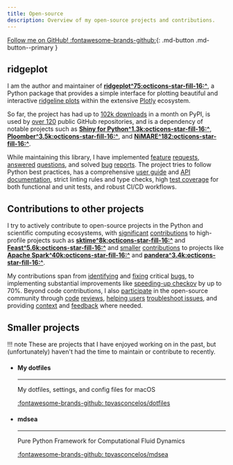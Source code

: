 ```yaml
---
title: Open-source
description: Overview of my open-source projects and contributions.
---
```


[Follow me on GitHub! :fontawesome-brands-github:](https://github.com/tpvasconcelos){: .md-button .md-button--primary }

## ridgeplot

I am the author and maintainer of [**ridgeplot^75:octicons-star-fill-16:^**](https://github.com/tpvasconcelos/ridgeplot), a Python package that provides a simple interface for plotting beautiful and interactive [ridgeline plots](https://ridgeplot.readthedocs.io/en/stable/getting_started/getting_started.html) within the extensive [Plotly](https://plotly.com/python/) ecosystem. 

So far, the project has had up to [102k downloads](https://pypistats.org/packages/ridgeplot) in a month on PyPI, is used by [over 120](https://github.com/tpvasconcelos/ridgeplot/network/dependents?dependent_type=REPOSITORY) public GitHub repositories, and is a dependency of notable projects such as [**Shiny for Python^1.3k:octicons-star-fill-16:^**](https://github.com/posit-dev/py-shiny), [**Ploomber^3.5k:octicons-star-fill-16:^**](https://github.com/ploomber), and [**NiMARE^182:octicons-star-fill-16:^**](https://github.com/neurostuff/NiMARE). 

While maintaining this library, I have implemented [feature](https://github.com/tpvasconcelos/ridgeplot/issues/77) [requests](https://github.com/tpvasconcelos/ridgeplot/issues/152), [answered](https://github.com/tpvasconcelos/ridgeplot/discussions/213) [questions](https://github.com/tpvasconcelos/ridgeplot/discussions/214), and solved [bug](https://github.com/tpvasconcelos/ridgeplot/issues/1) [reports](https://github.com/tpvasconcelos/ridgeplot/issues/197). The project tries to follow Python best practices, has a comprehensive [user guide](https://ridgeplot.readthedocs.io/en/latest/getting_started/getting_started.html) and [API documentation](https://ridgeplot.readthedocs.io/en/latest/api/index.html), strict linting rules and type checks, high [test coverage](https://app.codecov.io/gh/tpvasconcelos/ridgeplot) for both functional and unit tests, and robust CI/CD workflows.

## Contributions to other projects

I try to actively contribute to open-source projects in the Python and scientific computing ecosystems, with [significant](https://github.com/sktime/sktime/pull/5630) [contributions](https://github.com/feast-dev/feast/pull/2423) to high-profile projects such as [**sktime^8k:octicons-star-fill-16:^**](https://github.com/sktime/sktime) and [**Feast^5.6k:octicons-star-fill-16:^**](https://github.com/feast-dev/feast) and [smaller](https://github.com/apache/spark/pull/33185) [contributions](https://github.com/unionai-oss/pandera/issues/834) to projects like [**Apache Spark^40k:octicons-star-fill-16:^**](https://github.com/apache/spark) and [**pandera^3.4k:octicons-star-fill-16:^**](https://github.com/unionai-oss/pandera).

My contributions span from [identifying](https://github.com/vacanza/holidays/issues/1559) and [fixing](https://github.com/sktime/sktime/issues/5853) critical [bugs](https://github.com/bridgecrewio/checkov/pull/6738), to implementing substantial improvements like [speeding-up checkov](https://github.com/bridgecrewio/checkov/issues/6740) by up to 70%. Beyond code contributions, I also [participate](https://github.com/feast-dev/feast/pull/2517) in the open-source community through [code](https://github.com/sktime/sktime/pull/5592#issuecomment-1857745836) [reviews](https://github.com/sktime/sktime/pull/5834), [helping users](https://github.com/pypa/setuptools/issues/3214#issuecomment-1335569791) [troubleshoot issues](https://github.com/python-poetry/poetry/issues/429#issuecomment-754972771), and providing [context](https://github.com/pandas-dev/pandas/issues/51012#issuecomment-1743856513) and [feedback](https://github.com/psf/black/issues/3407#issuecomment-1410161309) where needed.

## Smaller projects

!!! note
    These are projects that I have enjoyed working on in the past, but (unfortunately) haven't had the time to maintain or contribute to recently.

<div class="grid cards" markdown>

-   #### My dotfiles

    ---

    My dotfiles, settings, and config files for macOS
    <p style="margin-bottom: 10px;"></p>

    [:fontawesome-brands-github: tpvasconcelos/dotfiles](https://github.com/tpvasconcelos/dotfiles)

-   #### mdsea

    ---

    Pure Python Framework for Computational Fluid Dynamics
    <p style="margin-bottom: 10px;"></p>

    [:fontawesome-brands-github: tpvasconcelos/mdsea](https://github.com/tpvasconcelos/mdsea)

</div>
